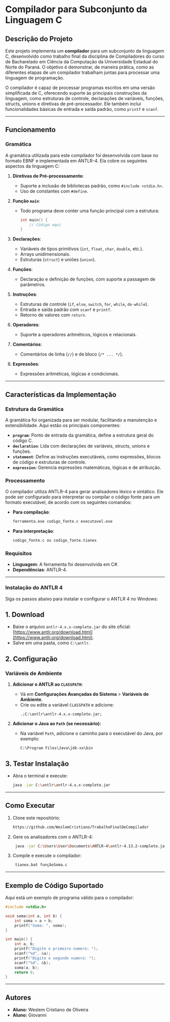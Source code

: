 # Compilador para Subconjunto da Linguagem C

## **Descrição do Projeto**

Este projeto implementa um **compilador** para um subconjunto da linguagem C, desenvolvido como trabalho final da 
disciplina de Compiladores do curso de Bacharelado em Ciência da Computação da Universidade Estadual do Norte do Paraná. 
O objetivo é demonstrar, de maneira prática, como as diferentes etapas de um compilador trabalham juntas para processar 
uma linguagem de programação.

O compilador é capaz de processar programas escritos em uma versão simplificada de C, oferecendo suporte às principais 
construções da linguagem, como estruturas de controle, declarações de variáveis, funções, structs, unions e diretivas de 
pré-processador. 
Ele também inclui funcionalidades básicas de entrada e saída padrão, como `printf` e `scanf`.

---

## **Funcionamento**

### **Gramática**
A gramática utilizada para este compilador foi desenvolvida com base no formato EBNF e implementada em ANTLR-4. 
Ela cobre os seguintes aspectos da linguagem C:

1. **Diretivas de Pré-processamento**:
   - Suporte a inclusão de bibliotecas padrão, como `#include <stdio.h>`.
   - Uso de constantes com `#define`.

2. **Função `main`**:
   - Todo programa deve conter uma função principal com a estrutura:
     ```c
     int main() {
         // Código aqui
     }
     ```

3. **Declarações**:
   - Variáveis de tipos primitivos (`int`, `float`, `char`, `double`, etc.).
   - Arrays unidimensionais.
   - Estruturas (`struct`) e uniões (`union`).

4. **Funções**:
   - Declaração e definição de funções, com suporte a passagem de parâmetros.

5. **Instruções**:
   - Estruturas de controle (`if`, `else`, `switch`, `for`, `while`, `do-while`).
   - Entrada e saída padrão com `scanf` e `printf`.
   - Retorno de valores com `return`.

6. **Operadores**:
   - Suporte a operadores aritméticos, lógicos e relacionais.

7. **Comentários**:
   - Comentários de linha (`//`) e de bloco (`/* ... */`).

8. **Expressões**:
   - Expressões aritméticas, lógicas e condicionais.

---

## **Características da Implementação**

### **Estrutura da Gramática**
A gramática foi organizada para ser modular, facilitando a manutenção e extensibilidade. Aqui estão os 
principais componentes:

- **`program`**: Ponto de entrada da gramática, define a estrutura geral do código C.
- **`declaration`**: Lida com declarações de variáveis, structs, unions e funções.
- **`statement`**: Define as instruções executáveis, como expressões, blocos de código e estruturas de controle.
- **`expression`**: Gerencia expressões matemáticas, lógicas e de atribuição.

### **Processamento**
O compilador utiliza ANTLR-4 para gerar analisadores léxico e sintático. 
Ele pode ser configurado para interpretar ou compilar o código fonte para
um formato executável, de acordo com os seguintes comandos:

- **Para compilação**:
  ```bash
  ferramenta.exe codigo_fonte.c executavel.exe
  ```
- **Para interpretação**:
  ```bash
  codigo_fonte.c ou codigo_fonte.tianex
  ```

### **Requisitos**
- **Linguagem**: A ferramenta foi desenvolvida em C#.
- **Dependências**: ANTLR-4.

---

### **Instalação do ANTLR 4**

Siga os passos abaixo para instalar e configurar o ANTLR 4 no Windows:

## 1. Download
- Baixe o arquivo `antlr-4.x.x-complete.jar` do site oficial: [https://www.antlr.org/download.html](https://www.antlr.org/download.html).
- Salve em uma pasta, como `C:\antlr`.

## 2. Configuração
### Variáveis de Ambiente
1. **Adicionar o ANTLR ao `CLASSPATH`:**
   - Vá em **Configurações Avançadas do Sistema** > **Variáveis de Ambiente**.
   - Crie ou edite a variável `CLASSPATH` e adicione:
     ```
     .;C:\antlr\antlr-4.x.x-complete.jar;
     ```

2. **Adicionar o Java ao `Path` (se necessário):**
   - Na variável `Path`, adicione o caminho para o executável do Java, por exemplo:
     ```
     C:\Program Files\Java\jdk-xx\bin
     ```

## 3. Testar Instalação
- Abra o terminal e execute:
  ```bash
  java -jar C:\antlr\antlr-4.x.x-complete.jar

---

## **Como Executar**

1. Clone este repositório:
   ```bash
   https://github.com/WeslemCristiano/TrabalhoFinalDeCompilador
   ```

2. Gere os analisadores com o ANTLR-4:
   ```bash
    java -jar C:\Users\User\Documents\ANTLR-4\antlr-4.13.2-complete.jar -Dlanguage=CSharp -visitor -o Grammar ExprC.g4
   ```

3. Compile e execute o compilador:
   ```bash
    tianex.bat funçãoSoma.c
   ```

---

## **Exemplo de Código Suportado**

Aqui está um exemplo de programa válido para o compilador:

```c
#include <stdio.h>

void soma(int a, int b) {
    int soma = a + b;
    printf("Soma: ", soma);
}

int main() {
    int a, b;
    printf("Digite o primeiro numero: ");
    scanf("%d", &a);
    printf("Digite o segundo numero: ");
    scanf("%d", &b);
    soma(a, b);
    return 0;
}
```

---

## **Autores**
- **Aluno:** Weslem Cristiano de Oliveira
- **Aluno:** Giovanni
